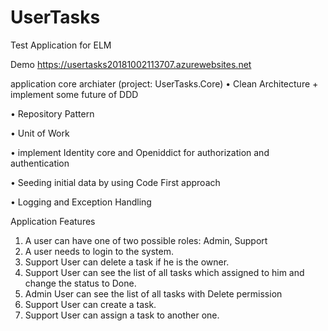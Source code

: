 # UserTasks
Test Application for ELM

Demo
https://usertasks20181002113707.azurewebsites.net

application core archiater (project: UserTasks.Core)
• Clean Architecture + implement some future of DDD

• Repository Pattern

• Unit of Work

• implement Identity core and Openiddict for authorization and authentication

• Seeding initial data by using Code First approach

• Logging and Exception Handling

Application Features
1. A user can have one of two possible roles: Admin, Support
2. A user needs to login to the system.
3. Support User can delete a task if he is the owner.
4. Support User can see the list of all tasks which assigned to him and change the status to Done.
5. Admin User can see the list of all tasks with Delete permission
5. Support User can create a task.
5. Support User can assign a task to another one. 
